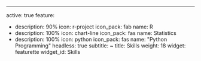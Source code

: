 --- 
active: true
feature: 
  - description: 90%
    icon: r-project
    icon_pack: fab
    name: R
  - description: 100%
    icon: chart-line
    icon_pack: fas
    name: Statistics
  - description: 100%
    icon: python
    icon_pack: fas
    name: "Python Programming"
headless: true
subtitle: ~
title: Skills
weight: 18
widget: featurette
widget_id: Skills
